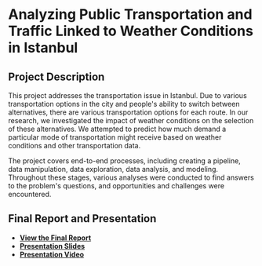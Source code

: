 # Analyzing Public Transportation and Traffic Linked to Weather Conditions in Istanbul

## Project Description

This project addresses the transportation issue in Istanbul. Due to various transportation options in the city and people's ability to switch between alternatives, there are various transportation options for each route. In our research, we investigated the impact of weather conditions on the selection of these alternatives. We attempted to predict how much demand a particular mode of transportation might receive based on weather conditions and other transportation data.

The project covers end-to-end processes, including creating a pipeline, data manipulation, data exploration, data analysis, and modeling. Throughout these stages, various analyses were conducted to find answers to the problem's questions, and opportunities and challenges were encountered.

## Final Report and Presentation

- [**View the Final Report**](https://github.com/ozandmrz/made-template/blob/main/project/report.ipynb)
- [**Presentation Slides**](https://github.com/ozandmrz/made-template/blob/main/project/slides.pdf)
- [**Presentation Video**](https://github.com/ozandmrz/made-template/blob/main/project/presentation_video.md)
